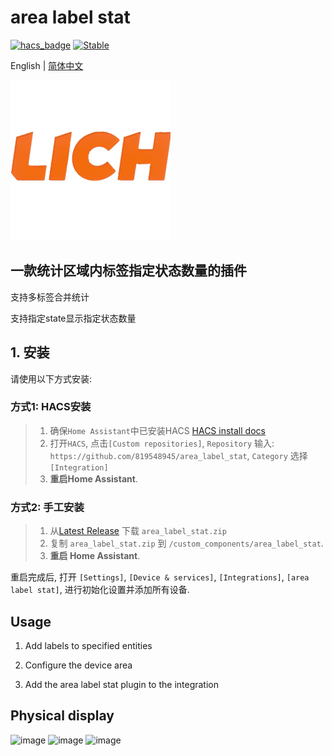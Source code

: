 
# area label stat
[![hacs_badge](https://img.shields.io/badge/HACS-Default-orange.svg)](https://github.com/hacs/integration)
[![Stable](https://img.shields.io/github/v/release/819548945/area_label_stat)](https://github.com/819548945/area_label_stat/releases/latest)

English | [简体中文](README_CN.md)

<img width="256" height="256" alt="icon" src="https://github.com/819548945/area_label_stat/blob/main/icon/icon.png?raw=true" />



## 一款统计区域内标签指定状态数量的插件

支持多标签合并统计

支持指定state显示指定状态数量


## 1. 安装

请使用以下方式安装:

### 方式1: HACS安装

> 1. 确保`Home Assistant`中已安装HACS [HACS install docs](https://hacs.xyz/docs/setup/download)
> 2. 打开`HACS`, 点击`[Custom repositories]`, `Repository` 输入: `https://github.com/819548945/area_label_stat`, `Category` 选择 `[Integration]`
> 3. **重启Home Assistant**.


### 方式2: 手工安装

> 1. 从[Latest Release](https://github.com/819548945/area_label_stat/releases/latest) 下载 `area_label_stat.zip`
> 2. 复制 `area_label_stat.zip` 到 `/custom_components/area_label_stat`.
> 3. **重启 Home Assistant**.

重启完成后, 打开 `[Settings]`, `[Device & services]`, `[Integrations]`, `[area label stat]`, 进行初始化设置并添加所有设备.



## Usage

1. Add labels to specified entities
 
2. Configure the device area
 
3. Add the area label stat plugin to the integration
   
## Physical display

<img width="500"  alt="image" src="https://github.com/user-attachments/assets/99d5d895-d579-4ace-9062-c86e73b698dc" />

<img width="500"  alt="image" src="https://github.com/user-attachments/assets/64551085-5b45-4df0-8acd-ab8486d76a51" />

<img width="500"  alt="image" src="https://github.com/user-attachments/assets/90c8d08c-e0a8-4f69-af1f-99cba3ab1a5c" />


